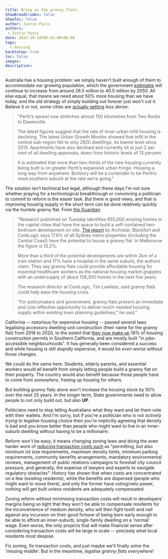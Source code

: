 ```yaml
---
title: Bring on the granny flats
ShowBreadCrumbs: false
ShowToc: false
author: Justin Pyvis
authors: 
 - Justin Pyvis
date: 2023-10-18T05:41:00+08:00
tags:
  - housing
backtotop: true
toc: false
images: 
description:
---
```

Australia has a housing problem: we simply haven't built enough of them to accommodate our growing population, which the government [estimates](https://www.abs.gov.au/statistics/people/population/population-clock-pyramid) will continue to increase from around 26.5 million to 40.5 million by 2050. All else equal, that means we need about 50% more housing than we have today, and the old strategy of simply building out forever just won't cut it. Believe it or not, some cities are [actually getting](https://www.watoday.com.au/national/western-australia/perth-is-already-the-world-s-longest-city-and-we-ve-dropped-the-ball-on-sprawl-20220704-p5ayy3.html) *less dense*:

> "Perth’s sprawl now stretches almost 150 kilometres from Two Rocks to Dawesville. 
> 
> The latest figures suggest that the rate of inner urban infill housing is declining. The latest Urban Growth Monitor showed that infill in the central sub-region fell to only 2820 dwellings, its lowest level since 2013. Apartments have also declined and currently sit at just 2 per cent of all dwelling approvals, down from historic levels of 13 percent.
> 
> It is estimated that more than two-thirds of the new housing currently being built is on greater Perth’s expansive urban fringe. Housing a long way from anywhere. Bunbury will be a contender to be Perth’s most southern suburb at the rate we’re going."

The solution isn't technical but legal, although these days I'm not sure whether praying for a technological breakthrough or convincing a politician to commit to reform is the easier task. But there is good news, and that is improving housing supply in the short term can be done relatively quickly via the humble granny flat. From [the Guardian](https://www.theguardian.com/australia-news/2023/oct/17/granny-flats-are-an-untapped-resource-to-relieve-australias-housing-crisis-report-says):

> "Research published on Tuesday identifies 655,000 existing homes in the capital cities that have the space to build a self-contained two-bedroom development on site. [The report](https://www.archistar.ai/granny-flat/) by Archistar, Blackfort and CoreLogic says 17.6% of all Sydney metro properties (including the Central Coast) have the potential to house a granny flat. In Melbourne the figure is 13.2%.
> 
> More than a third of the potential developments are within 2km of a train station and 17% have a hospital in the same suburb, the authors claim. They say granny flats could provide affordable housing for essential healthcare workers as the national housing market grapples with an undersupply of about 106,300 homes in the next five years. 
> 
> The research director at CoreLogic, Tim Lawless, said granny flats could help ease the housing crisis.
> 
> “For policymakers and government, granny flats present an immediate and cost-effective opportunity to deliver much-needed housing supply within existing town planning guidelines,” he said."

California -- notorious for expensive housing -- passed several laws legalising accessory dwelling unit construction (their name for the granny flat) from 2016 to 2020, to the extent that [they now make up](https://www.huduser.gov/portal/periodicals/cityscape/vol25num2/article5.html) 19% of housing construction permits in Southern California, and are mostly built "in jobs-accessible neighbourhoods". It has generally been considered a success and while housing is still stupidly expensive, it would be *even worse* without those changes.

We could do the same here. Students, elderly parents, and essential workers would all benefit from simply letting people build a granny flat on their property. The country would also benefit because those people have to come from *somewhere*, freeing up housing for others.

But building granny flats alone won't increase the housing stock by 50% over the next 25 years. In the longer term, State governments need to allow people to not only build out, but also **UP**. 

Politicians need to stop telling Australians what they want and let them vote with their wallets. And I'm sorry, but if you're a politician who is not *actively trying* to legalise housing choice then you're implicitly agreeing that density is bad and you know better than people who might want to live in an inner-suburb dwelling without having to be a millionaire.

Reform won't be easy; it means changing zoning laws *and* doing the even harder work of [reducing transaction costs such](https://journals.sagepub.com/doi/pdf/10.1177/09516298211044852) as "permitting, but also minimum lot size requirements, maximum density limits, minimum parking requirements, community benefits arrangements, mandatory environmental reviews, management of public relations campaigns to forestall city council pressure, and generally, the expense of lawyers and experts to navigate regulatory obstacles". History has shown that when costs are concentrated on a few (existing residents), while the benefits are dispersed (people who might want to move there), and only the former have voting/veto power, nothing will get built unless residents are adequately compensated.

Zoning reform without minimising transaction costs will result in developers' margins being so tight that they won't be able to compensate residents for the inconvenience of medium density, who will then fight tooth and nail against any incursion on their good fortune of being born early enough to be able to afford an inner-suburb, single-family dwelling on a 'normal' wage. Even worse, the only projects that will make financial sense after considering transaction costs will be large in scale -- precisely what local residents most despise. 

Fix zoning, fix transaction costs, and just maybe we'll finally solve the 'missing middle'. But in the meantime, *legalise granny flats everywhere*!